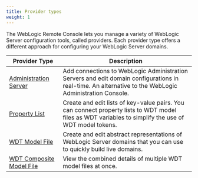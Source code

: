 ```yaml
---
title: Provider types
weight: 1
---
```



The WebLogic Remote Console lets you manage a variety of WebLogic Server configuration tools, called providers. Each provider type offers a different approach for configuring your WebLogic Server domains.

| Provider Type | Description |
|---|---|
|[Administration Server](administration-server)| Add connections to WebLogic Administration Servers and edit domain configurations in real-time. An alternative to the WebLogic Administration Console. |
|[Property List](property-list)| Create and edit lists of key-value pairs. You can connect property lists to WDT model files as WDT variables to simplify the use of WDT model tokens.|
|[WDT Model File](wdt-model)| Create and edit abstract representations of WebLogic Server domains that you can use to quickly build live domains. |
|[WDT Composite Model File](wdt-composite)| View the combined details of multiple WDT model files at once. |